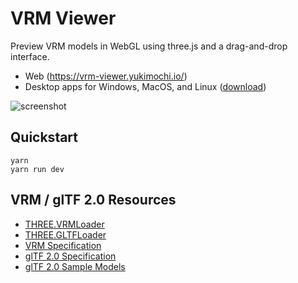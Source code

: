 # VRM Viewer

Preview VRM models in WebGL using three.js and a drag-and-drop interface.

* Web (https://vrm-viewer.yukimochi.io/)
* Desktop apps for Windows, MacOS, and Linux ([download](https://github.com/yukimochi-mixedreality/three-vrm-viewer/releases))

![screenshot](https://user-images.githubusercontent.com/1848368/31580352-b7354096-b101-11e7-86d7-f07677835812.png)

## Quickstart

```
yarn
yarn run dev
```

## VRM / glTF 2.0 Resources

- [THREE.VRMLoader](https://github.com/mrdoob/three.js/blob/dev/examples/js/loaders/VRMLoader.js)
- [THREE.GLTFLoader](https://github.com/mrdoob/three.js/blob/dev/examples/js/loaders/GLTFLoader.js)
- [VRM Specification](https://dwango.github.io/vrm/)
- [glTF 2.0 Specification](https://github.com/KhronosGroup/glTF/blob/master/specification/2.0/README.md)
- [glTF 2.0 Sample Models](https://github.com/KhronosGroup/glTF-Sample-Models/tree/master/2.0/)
